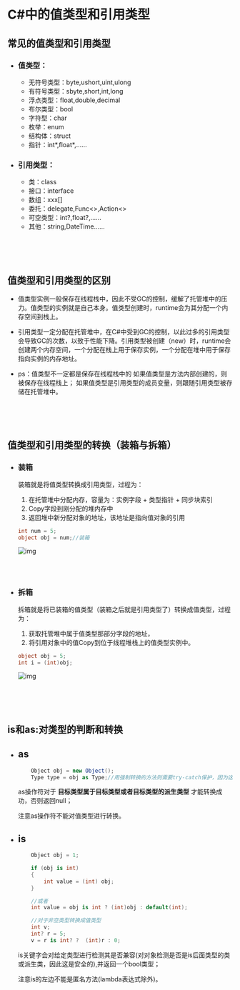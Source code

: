 # C#中的值类型和引用类型

## 常见的值类型和引用类型

* ### 值类型：
    * 无符号类型：byte,ushort,uint,ulong
    * 有符号类型：sbyte,short,int,long
    * 浮点类型：float,double,decimal
    * 布尔类型：bool
    * 字符型：char
    * 枚举：enum
    * 结构体：struct
    * 指针：int*,float*,......

* ### 引用类型：
    * 类：class
    * 接口：interface
    * 数组：xxx\[\] 
    * 委托：delegate,Func<>,Action<>
    * 可空类型：int?,float?,......
    * 其他：string,DateTime......

</br>
</br>
</br>

## 值类型和引用类型的区别
* 值类型实例一般保存在线程栈中，因此不受GC的控制，缓解了托管堆中的压力。值类型的实例就是自己本身。值类型创建时，runtime会为其分配一个内存空间到栈上。
  
* 引用类型一定分配在托管堆中，在C#中受到GC的控制，以此过多的引用类型会导致GC的次数，以致于性能下降。引用类型被创建（new）时，runtime会创建两个内存空间，一个分配在栈上用于保存实例，一个分配在堆中用于保存指向实例的内存地址。
  
* ps：值类型不一定都是保存在线程栈中的
  如果值类型是方法内部创建的，则被保存在线程栈上；
  如果值类型是引用类型的成员变量，则跟随引用类型被存储在托管堆中。

</br>
</br>
</br>

## 值类型和引用类型的转换（装箱与拆箱）

* ### 装箱
    
    装箱就是将值类型转换成引用类型，过程为：
    
    1. 在托管堆中分配内存，容量为：实例字段 + 类型指针 + 同步块索引
    2. Copy字段到刚分配的堆内存中
    3. 返回堆中新分配对象的地址，该地址是指向值对象的引用
    ```C#
    int num = 5;
    object obj = num;//装箱
    ```
    ![img](https://raw.githubusercontent.com/Gatongone/ImageContainer/main/Others/%E8%A3%85%E7%AE%B1.jpg)

</br>
</br>   

* ### 拆箱
    拆箱就是将已装箱的值类型（装箱之后就是引用类型了）转换成值类型，过程为：

    1. 获取托管堆中属于值类型那部分字段的地址，
    2. 将引用对象中的值Copy到位于线程堆栈上的值类型实例中。 
    ```C#
    object obj = 5;
    int i = (int)obj;
    ```
    ![img](https://raw.githubusercontent.com/Gatongone/ImageContainer/main/Others/%E6%8B%86%E7%AE%B1.jpg)


</br>
</br>
</br>

## is和as:对类型的判断和转换
* ## as
    ```C#
        Object obj = new Object();
        Type type = obj as Type;//用强制转换的方法则需要try-catch保护，因为这是线程不安全的
    ```
    as操作符对于 **目标类型属于目标类型或者目标类型的派生类型** 才能转换成功，否则返回null；

    注意as操作符不能对值类型进行转换。

* ## is

    ```C#
        Object obj = 1;

        if (obj is int)
        {
            int value = (int) obj;
        }

        //或者
        int value = obj is int ? (int)obj : default(int);

        //对于非空类型转换成值类型
        int v;
        int? r = 5;
        v = r is int? ?  (int)r : 0;
    ````
    is关键字会对给定类型进行检测其是否兼容(对对象检测是否是is后面类型的类或派生类，因此这是安全的),并返回一个bool类型；

    注意is的左边不能是匿名方法(lambda表达式除外)。


